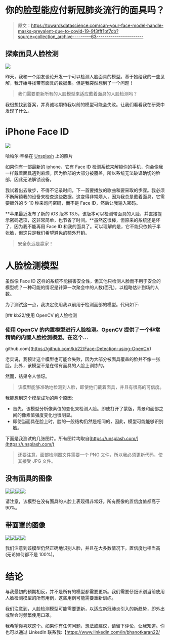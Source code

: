 # 你的脸型能应付新冠肺炎流行的面具吗？

> 原文：<https://towardsdatascience.com/can-your-face-model-handle-masks-prevalent-due-to-covid-19-9f3fff1bf7cb?source=collection_archive---------63----------------------->

## 探索面具人脸检测

![](img/c91c7a40774dc3e8cd3ac28e4457572e.png)

昨天，我和一个朋友谈论开发一个可以检测人脸面具的模型。基于她给我的一些见解，我开始寻找带有面具的数据集。但是我突然想到了一个问题！

> 我们需要更新所有的人脸模型来适应戴着面具的人脸检测吗？

我很想找到答案，并真诚地期待我以前的模型可能会失败。让我们看看我在研究中发现了什么。

# iPhone Face ID

![](img/bd394fd508940578bda47ae9d826a030.png)

哈帕尔·辛格在 [Unsplash](https://unsplash.com?utm_source=medium&utm_medium=referral) 上的照片

如果你有一部最新的 iphone，它有 Face ID 检测系统来解锁你的手机，你会像我一样戴着面具遇到麻烦。因为脸部的大部分被覆盖，所以系统无法破译确切的脸部，因此无法解锁设备。

我试着出去散步，不得不记录时间，下一首要播放的歌曲和要采取的步骤。我必须不断解锁我的设备来检查这些数据。这变得非常烦人，因为我总是戴着面具，它需要额外的 5-10 秒来询问密码，而不是 Face ID，然后让我输入密码。

**苹果最近发布了新的 iOS 版本 13.5，该版本可以检测带面具的人脸，并直接提示密码选项，这非常简单，也节省了时间。**虽然这很棒，但原来的系统还是坏了，因为我不能再用 Face ID 和我的面具了。可以理解的是，它不能只依赖于半张脸，但这只是我们希望避免的额外开销。

> 安全永远是赢家！

# 人脸检测模型

虽然像 Face ID 这样的系统不能损害安全性，但其他只检测人脸而不用于安全的模型呢？一种可能的情况是计算一次聚会中的人数(面孔)，以粗略估计到场的人数。

为了测试这一点，我决定使用我以前用于检测面部的模型。代码如下:

[](https://github.com/kb22/Face-Detection-using-OpenCV) [## kb22/使用 OpenCV 的人脸检测

### 使用 OpenCV 的内置模型进行人脸检测。OpenCV 提供了一个非常精确的内置人脸检测模型。在这个…

github.com](https://github.com/kb22/Face-Detection-using-OpenCV) 

老实说，我预计这个模型也可能会失败，因为大部分被面具覆盖的脸并不像一张脸。此外，该模型不是在带有面具的人脸上训练的。

然而，结果令人惊讶。

> 该模型能够准确地检测到人脸，即使他们戴着面具，并且有很高的可信度。

我能想到这个模型成功的两个原因:

*   首先，该模型分析像素值的变化来检测人脸。即使打开了蒙版，背景和面部之间的像素值强度变化也很明显。
*   即使当面具在脸上时，脸的一般结构仍然是相同的，因此，模型可能能够识别脸。

下面是我测试的几张图片。所有图片均取自[https://unsplash.com/](https://unsplash.com/)

> 还要注意，面部检测器文件需要一个 PNG 文件，所以我必须更新代码，使其接受 JPG 文件。

## 没有面具的图像

![](img/8b097d23d1f8f0e12dbda31789f5be63.png)![](img/a18ac1842a072abe69dbb7425af40161.png)![](img/7bb6aa22893865e2af3ffe88962e6761.png)![](img/41c6059f1739f6d2abc79c62b67cf1a2.png)

请注意，该模型在没有面具的人脸上表现得非常好。所有图像的置信度值都高于 90%。

## 带面罩的图像

![](img/aa44489c5e93f0365014e683d5ee5be8.png)![](img/bb8705256fa02b64e5a4648f43df9a9c.png)![](img/bdb8a2d549c3171f15070d8433d49a39.png)![](img/4c9b3c7cf10b3fdb98c7577537cd30b7.png)

我们注意到该模型仍然正确地识别人脸，并且在大多数情况下，置信度也相当高(无论如何都不是 100%)。

# 结论

与我最初的预期相反，并不是所有的模型都需要更新。我们需要仔细识别当前使用人脸检测模型的所有用例，这些用例可能需要重新训练。

我们注意到，人脸检测模型可能需要更新，以适应新冠肺炎引入的新趋势，即外出或聚会时频繁使用口罩。

我希望你喜欢这个。如果你有任何问题，想法或建议，请留下评论，让我知道。你也可以通过 LinkedIn 联系我:【https://www.linkedin.com/in/bhanotkaran22/ 